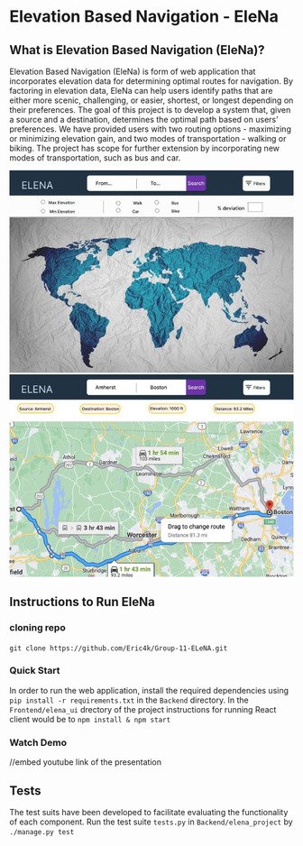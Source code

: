 # Elevation Based Navigation - EleNa

## What is Elevation Based Navigation (EleNa)?
Elevation Based Navigation (EleNa) is form of web application that incorporates elevation data for determining optimal routes for navigation. By factoring in elevation data, EleNa can help users identify paths that are either more scenic, challenging, or easier, shortest, or longest depending on their preferences. The goal of this project is to develop a system that, given a source and a destination, determines the optimal path based on users’ preferences. We have provided users with two routing options - maximizing or minimizing elevation gain, and two modes of transportation - walking or biking. The project has scope for further extension by incorporating new modes of transportation, such as bus and car.

![](Images/1.JPG)
![](Images/2.JPG)

## Instructions to Run EleNa

### cloning repo
`git clone https://github.com/Eric4k/Group-11-ELeNA.git`
### Quick Start
In order to run the web application, install the required dependencies using `pip install -r requirements.txt` in the `Backend` directory. In the `Frontend/elena_ui` drectory of the project instructions for running React client would be to 
`npm install & npm start`

### Watch Demo
//embed youtube link of the presentation

## Tests
The test suits have been developed to facilitate evaluating the functionality of each component.
Run the test suite `tests.py` in `Backend/elena_project` by `./manage.py test`
